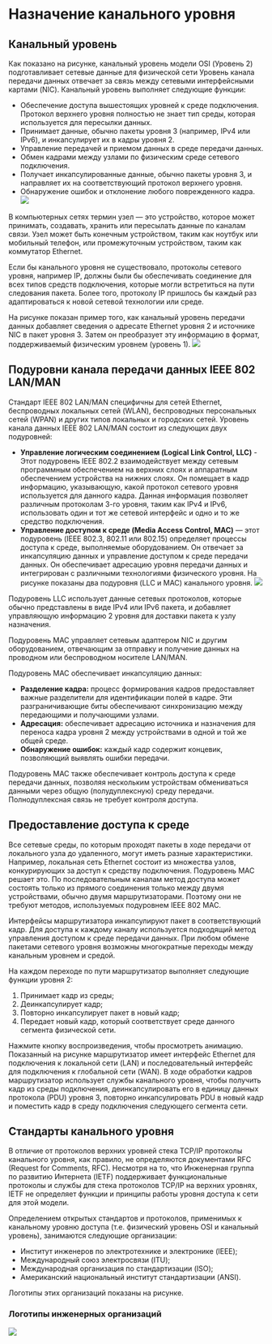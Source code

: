 # Назначение канального уровня

<!-- 6.1.1 -->

## Канальный уровень

Как показано на рисунке, канальный уровень модели OSI (Уровень 2) подготавливает сетевые данные для физической сети Уровень канала передачи данных отвечает за связь между сетевыми интерфейсными картами (NIC). Канальный уровень выполняет следующие функции:

* Обеспечение доступа вышестоящих уровней к среде подключения. Протокол верхнего уровня полностью не знает тип среды, которая используется для пересылки данных.
* Принимает данные, обычно пакеты уровня 3 (например, IPv4 или IPv6), и инкапсулирует их в кадры уровня 2.
* Управление передачей и приемом данных в среде передачи данных.
* Обмен кадрами между узлами по физическим среде сетевого подключения.
* Получает инкапсулированные данные, обычно пакеты уровня 3, и направляет их на соответствующий протокол верхнего уровня.
* Обнаружение ошибок и отклонение любого поврежденного кадра.
![](./assets/6.1.1-1.png)
<!-- /courses/itn-dl/aeed0790-34fa-11eb-ad9a-f74babed41a6/af20e8d0-34fa-11eb-ad9a-f74babed41a6/assets/2ded8551-1c25-11ea-81a0-ffc2c49b96bc.svg -->

В компьютерных сетях термин узел — это устройство, которое может принимать, создавать, хранить или пересылать данные по каналам связи. Узел может быть конечным устройством, таким как ноутбук или мобильный телефон, или промежуточным устройством, таким как коммутатор Ethernet.

Если бы канального уровня не существовало, протоколы сетевого уровня, например IP, должны были бы обеспечивать соединение для всех типов средств подключения, которые могли встретиться на пути следования пакета. Более того, протоколу IP пришлось бы каждый раз адаптироваться к новой сетевой технологии или среде.

На рисунке показан пример того, как канальный уровень передачи данных добавляет сведения о адресате Ethernet уровня 2 и источнике NIC в пакет уровня 3. Затем он преобразует эту информацию в формат, поддерживаемый физическим уровнем (уровень 1).
![](./assets/6.1.1-2.png)
<!-- /courses/itn-dl/aeed0790-34fa-11eb-ad9a-f74babed41a6/af20e8d0-34fa-11eb-ad9a-f74babed41a6/assets/2dedfa81-1c25-11ea-81a0-ffc2c49b96bc.svg -->

<!-- 6.1.2 -->

## Подуровни канала передачи данных IEEE 802 LAN/MAN

Стандарт IEEE 802 LAN/MAN специфичны для сетей Ethernet, беспроводных локальных сетей (WLAN), беспроводных персональных сетей (WPAN) и других типов локальных и городских сетей. Уровень канала данных IEEE 802 LAN/MAN состоит из следующих двух подуровней:

* **Управление логическим соединением (Logical Link Control, LLC)** - Этот подуровень IEEE 802.2 взаимодействует между сетевым программным обеспечением на верхних слоях и аппаратным обеспечением устройства на нижних слоях. Он помещает в кадр информацию, указывающую, какой протокол сетевого уровня используется для данного кадра. Данная информация позволяет различным протоколам 3-го уровня, таким как IPv4 и IPv6, использовать один и тот же сетевой интерфейс и одно и то же средство подключения.
* **Управление доступом к среде (Media Access Control, MAC)** — этот подуровень (IEEE 802.3, 802.11 или 802.15) определяет процессы доступа к среде, выполняемые оборудованием. Он отвечает за инкапсуляцию данных и управление доступом к среде передачи данных. Он обеспечивает адресацию уровня передачи данных и интегрирован с различными технологиями физического уровня.
На рисунке показаны два подуровня (LLC и MAC) канального уровня.
![](./assets/6.1.2.png)
<!-- /courses/itn-dl/aeed0790-34fa-11eb-ad9a-f74babed41a6/af20e8d0-34fa-11eb-ad9a-f74babed41a6/assets/2deebdd0-1c25-11ea-81a0-ffc2c49b96bc.svg -->

Подуровень LLC использует данные сетевых протоколов, которые обычно представлены в виде IPv4 или IPv6 пакета, и добавляет управляющую информацию 2 уровня для доставки пакета к узлу назначения.

Подуровень MAC управляет сетевым адаптером NIC и другим оборудованием, отвечающим за отправку и получение данных на проводном или беспроводном носителе LAN/MAN.

Подуровень MAC обеспечивает инкапсуляцию данных:

* **Разделение кадра:** процесс формирования кадров предоставляет важные разделители для идентификации полей в кадре. Эти разграничивающие биты обеспечивают синхронизацию между передающими и получающими узлами.
* **Адресация:** обеспечивает адресацию источника и назначения для переноса кадра уровня 2 между устройствами в одной и той же общей среде.
* **Обнаружение ошибок:** каждый кадр содержит концевик, позволяющий выявлять ошибки передачи.


Подуровень MAC также обеспечивает контроль доступа к среде передачи данных, позволяя нескольким устройствам обмениваться данными через общую (полудуплексную) среду передачи. Полнодуплексная связь не требует контроля доступа.

<!-- 6.1.3 -->
## Предоставление доступа к среде
Все сетевые среды, по которым проходят пакеты в ходе передачи от локального узла до удаленного, могут иметь разные характеристики. Например, локальная сеть Ethernet состоит из множества узлов, конкурирующих за доступ к средству подключения. Подуровень MAC решает это. По последовательным каналам метод доступа может состоять только из прямого соединения только между двумя устройствами, обычно двумя маршрутизаторами. Поэтому они не требуют методов, используемых подуровнем IEEE 802 MAC.

Интерфейсы маршрутизатора инкапсулируют пакет в соответствующий кадр. Для доступа к каждому каналу используется подходящий метод управления доступом к среде передачи данных. При любом обмене пакетами сетевого уровня возможны многократные переходы между канальным уровнем и средой.

На каждом переходе по пути маршрутизатор выполняет следующие функции уровня 2:

1. Принимает кадр из среды;
2. Деинкапсулирует кадр;
3. Повторно инкапсулирует пакет в новый кадр;
4. Передает новый кадр, который соответствует среде данного сегмента физической сети.

Нажмите кнопку воспроизведения, чтобы просмотреть анимацию. Показанный на рисунке маршрутизатор имеет интерфейс Ethernet для подключения к локальной сети (LAN) и последовательный интерфейс для подключения к глобальной сети (WAN). В ходе обработки кадров маршрутизатор использует службы канального уровня, чтобы получить кадр из среды подключения, деинкапсулировать его в единицу данных протокола (PDU) уровня 3, повторно инкапсулировать PDU в новый кадр и поместить кадр в среду подключения следующего сегмента сети.

<!-- 6.1.4 -->

## Стандарты канального уровня

В отличие от протоколов верхних уровней стека TCP/IP протоколы канального уровня, как правило, не определяются документами RFC (Request for Comments, RFC). Несмотря на то, что Инженерная группа по развитию Интернета (IETF) поддерживает функциональные протоколы и службы для стека протоколов TCP/IP на верхних уровнях, IETF не определяет функции и принципы работы уровня доступа к сети для этой модели.

Определением открытых стандартов и протоколов, применимых к канальному уровню доступа (т.е. физический уровень OSI и канальный уровень), занимаются следующие организации:

* Институт инженеров по электротехнике и электронике (IEEE);
* Международный союз электросвязи (ITU);
* Международная организация по стандартизации (ISO);
* Американский национальный институт стандартизации (ANSI).

Логотипы этих организаций показаны на рисунке.

### Логотипы инженерных организаций
![](./assets/6.1.4.png)
<!-- /courses/itn-dl/aeed0790-34fa-11eb-ad9a-f74babed41a6/af20e8d0-34fa-11eb-ad9a-f74babed41a6/assets/2deff656-1c25-11ea-81a0-ffc2c49b96bc.svg -->
